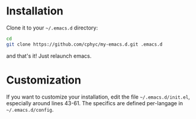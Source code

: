 # Installation

Clone it to your `~/.emacs.d` directory:
```bash
cd
git clone https://github.com/cphyc/my-emacs.d.git .emacs.d
```
and that's it! Just relaunch emacs.

# Customization
If you want to customize your installation, edit the file `~/.emacs.d/init.el`, especially around lines 43-61. The specifics are defined per-langage in `~/.emacs.d/config`.
